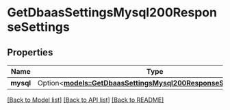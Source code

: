 # GetDbaasSettingsMysql200ResponseSettings

## Properties

Name | Type | Description | Notes
------------ | ------------- | ------------- | -------------
**mysql** | Option<[**models::GetDbaasSettingsMysql200ResponseSettingsMysql**](get_dbaas_settings_mysql_200_response_settings_mysql.md)> |  | [optional]

[[Back to Model list]](../README.md#documentation-for-models) [[Back to API list]](../README.md#documentation-for-api-endpoints) [[Back to README]](../README.md)


